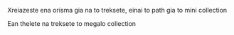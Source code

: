 Xreiazeste ena orisma gia na to treksete, einai to path gia to mini collection

Ean thelete na treksete to megalo collection 